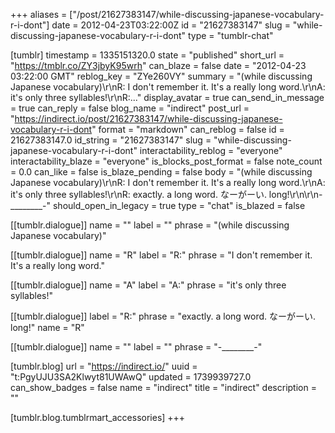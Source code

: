 +++
aliases = ["/post/21627383147/while-discussing-japanese-vocabulary-r-i-dont"]
date = 2012-04-23T03:22:00Z
id = "21627383147"
slug = "while-discussing-japanese-vocabulary-r-i-dont"
type = "tumblr-chat"

[tumblr]
timestamp = 1335151320.0
state = "published"
short_url = "https://tmblr.co/ZY3jbyK95wrh"
can_blaze = false
date = "2012-04-23 03:22:00 GMT"
reblog_key = "ZYe260VY"
summary = "(while discussing Japanese vocabulary)\r\nR: I don't remember it. It's a really long word.\r\nA: it's only three syllables!\r\nR:..."
display_avatar = true
can_send_in_message = true
can_reply = false
blog_name = "indirect"
post_url = "https://indirect.io/post/21627383147/while-discussing-japanese-vocabulary-r-i-dont"
format = "markdown"
can_reblog = false
id = 21627383147.0
id_string = "21627383147"
slug = "while-discussing-japanese-vocabulary-r-i-dont"
interactability_reblog = "everyone"
interactability_blaze = "everyone"
is_blocks_post_format = false
note_count = 0.0
can_like = false
is_blaze_pending = false
body = "(while discussing Japanese vocabulary)\r\nR: I don't remember it. It's a really long word.\r\nA: it's only three syllables!\r\nR: exactly. a long word. なーがーい. long!\r\n\r\n-________-"
should_open_in_legacy = true
type = "chat"
is_blazed = false

[[tumblr.dialogue]]
name = ""
label = ""
phrase = "(while discussing Japanese vocabulary)"

[[tumblr.dialogue]]
name = "R"
label = "R:"
phrase = "I don't remember it. It's a really long word."

[[tumblr.dialogue]]
name = "A"
label = "A:"
phrase = "it's only three syllables!"

[[tumblr.dialogue]]
label = "R:"
phrase = "exactly. a long word. なーがーい. long!"
name = "R"

[[tumblr.dialogue]]
name = ""
label = ""
phrase = "-________-"

[tumblr.blog]
url = "https://indirect.io/"
uuid = "t:PgyUJU3SA2Klwyt81UWAwQ"
updated = 1739939727.0
can_show_badges = false
name = "indirect"
title = "indirect"
description = ""

[tumblr.blog.tumblrmart_accessories]
+++
